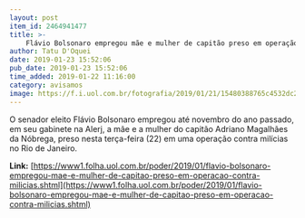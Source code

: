 ```yaml
---
layout: post
item_id: 2464941477
title: >-
    Flávio Bolsonaro empregou mãe e mulher de capitão preso em operação contra milícias
author: Tatu D'Oquei
date: 2019-01-23 15:52:06
pub_date: 2019-01-23 15:52:06
time_added: 2019-01-22 11:16:00
category: avisamos
image: https://f.i.uol.com.br/fotografia/2019/01/21/15480388765c4532dc2aae9_1548038876_3x2_xl.jpg
---
```


O senador eleito Flávio Bolsonaro empregou até novembro do ano passado, em seu gabinete na Alerj, a mãe e a mulher do capitão Adriano Magalhães da Nóbrega, preso nesta terça-feira (22) em uma operação contra milícias no Rio de Janeiro.

**Link:** [https://www1.folha.uol.com.br/poder/2019/01/flavio-bolsonaro-empregou-mae-e-mulher-de-capitao-preso-em-operacao-contra-milicias.shtml](https://www1.folha.uol.com.br/poder/2019/01/flavio-bolsonaro-empregou-mae-e-mulher-de-capitao-preso-em-operacao-contra-milicias.shtml)

